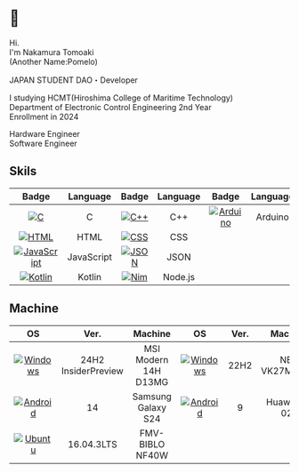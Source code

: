 # 👋

Hi.  
I'm Nakamura Tomoaki  
(Another Name:Pomelo)  

JAPAN STUDENT DAO・Developer  

I studying HCMT(Hiroshima College of Maritime Technology)  
Department of Electronic Control Engineering 2nd Year   
Enrollment in 2024  

Hardware Engineer  
Software Engineer  

## Skils

| Badge | Language | Badge | Language | Badge | Language |
|:-----:|:--------:|:-----:|:--------:|:----:|:--------:|
| [![C](https://custom-icon-badges.herokuapp.com/badge/-555555.svg?logo=c-in-hexagon&logoColor=white)]() | C | [![C++](https://custom-icon-badges.herokuapp.com/badge/-f34b7d.svg?logo=Cplusplus&logoColor=white)]() | C++ | [![Arduino](https://custom-icon-badges.herokuapp.com/badge/-007580.svg?logo=Arduino&logoColor=white)]() | Arduino |
| [![HTML](https://custom-icon-badges.herokuapp.com/badge/-e34c26.svg?logo=HTML&logoColor=white)]() | HTML | [![CSS](https://custom-icon-badges.herokuapp.com/badge/-563d7c.svg?logo=css3)]() | CSS |
| [![JavaScript](https://custom-icon-badges.herokuapp.com/badge/-f1e05a.svg?logo=JavaScript&logoColor=white)]() | JavaScript | [![JSON](https://custom-icon-badges.herokuapp.com/badge/-292929.svg?logo=JSON&logoColor=white)]() | JSON |
| [![Kotlin](https://custom-icon-badges.herokuapp.com/badge/-A97BFF.svg?logo=Kotlin&logoColor=white)]() | Kotlin | [![Nim](https://img.shields.io/badge/-43853D.svg?logo=node.js&logoColor=white)]() | Node.js |

## Machine
| OS | Ver. | Machine | OS | Ver. | Machine |
|:--:|:----:|:-------:|:--:|:----:|:-------:|
| [![Windows](https://custom-icon-badges.herokuapp.com/badge/-1BB2E4.svg?logo=Windows&logoColor=white)]() | 24H2 InsiderPreview | MSI Modern 14H D13MG | [![Windows](https://custom-icon-badges.herokuapp.com/badge/-1BB2E4.svg?logo=Windows&logoColor=white)]() | 22H2 | NEC VK27MXZDG |
| [![Android](https://custom-icon-badges.herokuapp.com/badge/-3CDA84.svg?logo=android&logoColor=white)]() | 14 | Samsung Galaxy S24 | [![Android](https://custom-icon-badges.herokuapp.com/badge/-3CDA84.svg?logo=android&logoColor=white)]() | 9 | Huawei D-02k |
| [![Ubuntu](https://custom-icon-badges.herokuapp.com/badge/-EA5422.svg?logo=Ubuntu&logoColor=white)]() | 16.04.3LTS | FMV-BIBLO NF40W |
